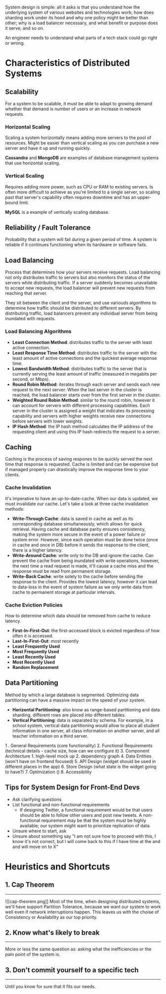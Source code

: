 System design is simple: all it asks is that you understand how the underlying system of various websites and technologies work; how does sharding work under its hood and why one policy might be better than other; why is a load balancer necessary, and what benefit or purpose does it serve; and so on.

An engineer needs to understand what parts of a tech stack could go right or wrong.

# Characteristics of Distributed Systems

## Scalability
For a system to be scalable, it must be able to adapt to growing demand whether that demand is number of users or an increase in network requests.

### Horizontal Scaling
Scaling a system horizontally means adding more servers to the pool of resources. Might be easier than vertical scaling as you can purchase a new server and have it up and running quickly.

**Cassandra** and **MongoDB** are examples of database management systems that use horizontal scaling.

### Vertical Scaling
Requires adding more power, such as CPU or RAM to existing servers. Is often more difficult to achieve as you're limited to a single server, so scaling past that server's capability often requires downtime and has an upper-bound limit.

**MySQL** is a example of vertically scaling database.

## Reliability / Fault Tolerance

Probability that a system will fail during a given period of time. A system is reliable if it continues functioning when its hardware or software fails. 

## Load Balancing

Process that determines how your servers receive requests. Load balancing not only distributes traffic to servers but also monitors the status of the servers while distributing traffic. If a server suddenly becomes unavailable to accept new requests, the load balancer will prevent new requests from reaching that server.

They sit between the client and the server, and use variouds algorithms to determine how traffic should be distributed to different servers. By distributing traffic, load balancers prevent any individual server from being inundated with requests.

### Load Balancing Algorithms
- **Least Connection Method**: distributes traffic to the server with least active connection.
- **Least Response Time Method**: distributes traffic to the server with the least amount of active connections and the quickest average response time.
- **Lowest Bandwidth Method**: distributes traffic to the server that is currently serving the least amount of traffic (measured in megabits per second, or Mbps).
- **Round Robin Method**: iterates through each server and sends each new request to the next server. When the last server in the cluster is reached, the load balancer starts over from the first server in the cluster.
- **Weighted Round Robin Method**: similar to the round robin, however it can account for servers with different processing capabilities. Each server in the cluster is assigned a weight that indicates its processing capability and servers with higher weights receive new connections before servers with lower weights.
- **IP Hash Method**: the IP hash method calculates the IP address of the requesting client and using this IP hash redirects the request to a server.

## Caching

Caching is the process of saving respones to be quickly served the next time that response is requested. Cache is limited and can be expensive but if managed properly can drastically improve the response time to your clients.

### Cache Invalidation
It's imperative to have an up-to-date-cache. When our data is updated, we must invalidate our cache. Let's take a look at three cache invalidation methods:

- **Write-Through Cache**: data is saved in cache as well as its corresponding database simultaneously, which allows for quick retrieval. Having cache and database parity ensures consistency, making the system more secure in the event of a power failure or system error. However, since each operation must be done twice (once in cache and once in DB) before it sends the response to the client, there is a higher latency.
- **Write-Around Cache**: write only to the DB and ignore the cache. Can prevent the cache from being inundated with write operations, however, the next time a read request is made, it'll cause a cache miss and the response must be read from permanent storage.
- **Write-Back Cache**: write solely to the cache before sending the response to the client. Provides the lowest latency, however it can lead to data-loss in the event of system failure as we only write data from cache to permanent storage at particular intervals.

### Cache Eviction Policies
How to determine which data should be removed from cache to reduce latency.

- **First-In-First-Out**: the first-accessed block is evicted regardless of how often it is accessed.
- **Last-In-First-Out**: most recently 
- **Least Frequently Used**
- **Most Frequently Used**
- **Least Recently Used**
- **Most Recently Used**
- **Random Replacement**

## Data Partitioning

Method by which a large database is segmented. Optimizing data partitioning can have a massive impact on the speed of your system.

- **Horizontal Partitioning**: also know as range-based partitioning and data sharding, different rows are placed into different tables.
- **Vertical Partitioning**: data is separated by schema. For example, in a school system, vertical data partitioning would allow to place all student information in one server, all class information on another server, and all teacher information on a third server. 



1 . General Requirements (core functionality)
2. Functional Requirements (technical details - cache size, how can we configure it)
3. Component Architecture
	1. high-level mock up
	2. dependency graph
4. Data Entities (won't have on frontend focused)
5. API Design (widget should be used in different places in the app)
6. Store Design (what state is the widget going to have?)
7. Optimization ()
8. Accessibility


## Tips for System Design for Front-End Devs

- Ask clarifying questions
- List functional and non-functional requirements
	- If designing Twitter, a functional requirement would be that users should be able to follow other users and post new tweets. A non-functional requirement may be that the system must be highly available; our system might want to prioritize replication of data.
- Unsure where to start, ask
- Unsure about something say "I am not sure how to proceed with this, I know it's not correct, but I will come back to this if I have time at the and and will move on to X"


# Heuristics and Shortcuts
## 1. Cap Theorem
---
![[cap-theorem.png]]
Most of the time, when designing distributed systems, we'll have support Partition Tolerance, because we want our system to work well even if network interruptions happen.
This leaves us with the choise of Consistency or Availability as our top priority.

## 2. Know what's likely to break
---
More or less the same question as: asking what the inefficiencies or the pain point of the system is. 

## 3. Don't commit yourself to a specific tech
---
Until you know for sure that it fits our needs.

